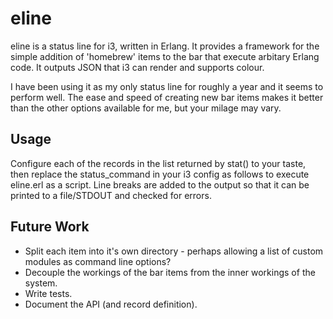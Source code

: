 eline
=====

eline is a status line for i3, written in Erlang. It provides a framework for the simple addition of 'homebrew' items to the bar that execute arbitary Erlang code. It outputs JSON that i3 can render and supports colour.

I have been using it as my only status line for roughly a year and it seems to perform well. The ease and speed of creating new bar items makes it better than the other options available for me, but your milage may vary.

## Usage ##

Configure each of the records in the list returned by stat() to your taste, then replace the status\_command in your i3 config as follows to execute eline.erl as a script. Line breaks are added to the output so that it can be printed to a file/STDOUT and checked for errors.

## Future Work ##
* Split each item into it's own directory - perhaps allowing a list of custom modules as command line options?
* Decouple the workings of the bar items from the inner workings of the system.
* Write tests.
* Document the API (and record definition).
